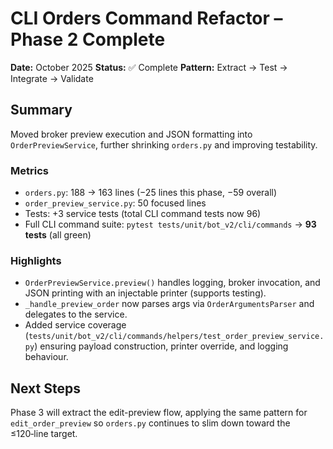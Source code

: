 # CLI Orders Command Refactor – Phase 2 Complete

**Date:** October 2025
**Status:** ✅ Complete
**Pattern:** Extract → Test → Integrate → Validate

## Summary

Moved broker preview execution and JSON formatting into `OrderPreviewService`, further shrinking
`orders.py` and improving testability.

### Metrics
- `orders.py`: 188 → 163 lines (−25 lines this phase, −59 overall)
- `order_preview_service.py`: 50 focused lines
- Tests: +3 service tests (total CLI command tests now 96)
- Full CLI command suite: `pytest tests/unit/bot_v2/cli/commands` → **93 tests** (all green)

### Highlights
- `OrderPreviewService.preview()` handles logging, broker invocation, and JSON printing with an
  injectable printer (supports testing).
- `_handle_preview_order` now parses args via `OrderArgumentsParser` and delegates to the service.
- Added service coverage (`tests/unit/bot_v2/cli/commands/helpers/test_order_preview_service.py`)
  ensuring payload construction, printer override, and logging behaviour.

## Next Steps

Phase 3 will extract the edit-preview flow, applying the same pattern for `edit_order_preview` so
`orders.py` continues to slim down toward the ≤120‑line target.
